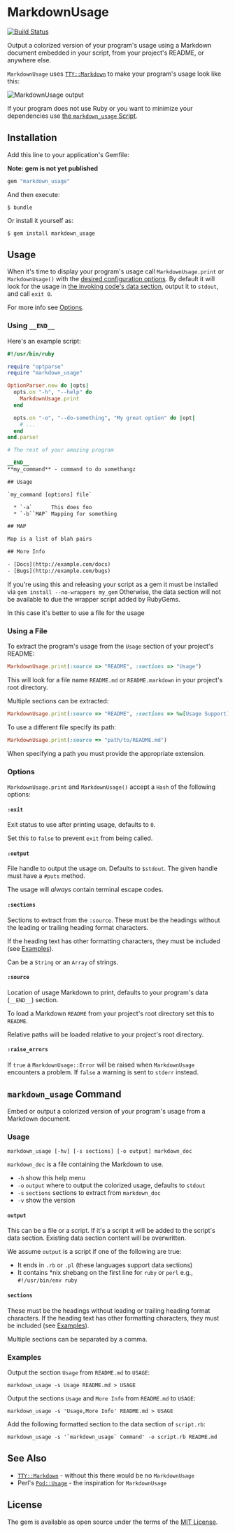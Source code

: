 # MarkdownUsage

[![Build Status](https://secure.travis-ci.org/sshaw/markdown_usage.svg)](https://secure.travis-ci.org/sshaw/markdown_usage)

Output a colorized version of your program's usage using a Markdown document embedded in your script, from your project's README, or anywhere else.

`MarkdownUsage` uses [`TTY::Markdown`](https://github.com/piotrmurach/tty-markdown) to make
your program's usage look like this:

![MarkdownUsage output](usage.png)

If your program does not use Ruby or you want to minimize your dependencies use [the `markdown_usage` Script](#markdown_usage-command).

## Installation

Add this line to your application's Gemfile:

**Note: gem is not yet published**

```ruby
gem "markdown_usage"
```

And then execute:

    $ bundle

Or install it yourself as:

    $ gem install markdown_usage

## Usage

When it's time to display your program's usage call `MarkdownUsage.print` or `MarkdownUsage()` with the [desired configuration options](#options).
By default it will look for the usage in [the invoking code's data section](http://ruby-doc.org/docs/keywords/1.9/Object.html#method-i-__END__),
output it to `stdout`, and call `exit 0`.

For more info see [Options](#options).

### Using `__END__`

Here's an example script:

```rb
#!/usr/bin/ruby

require "optparse"
require "markdown_usage"

OptionParser.new do |opts|
  opts.on "-h", "--help" do
    MarkdownUsage.print
  end

  opts.on "-o", "--do-something", "My great option" do |opt|
    # ...
  end
end.parse!

# The rest of your amazing program

__END__
**my_command** - command to do somethangz

## Usage

`my_command [options] file`

  * `-a`      This does foo
  * `-b``MAP` Mapping for something

## MAP

Map is a list of blah pairs

## More Info

- [Docs](http://example.com/docs)
- [Bugs](http://example.com/bugs)

```


If you're using this and releasing your script as a gem it must be installed via `gem install --no-wrappers my_gem`
Otherwise, the data section will not be available to due the wrapper script added by RubyGems.

In this case it's better to use a file for the usage

### Using a File

To extract the program's usage from the `Usage` section of your project's README:

```rb
MarkdownUsage.print(:source => "README", :sections => "Usage")
```

This will look for a file name `README.md` or `README.markdown` in your project's root directory.

Multiple sections can be extracted:

```rb
MarkdownUsage.print(:source => "README", :sections => %w[Usage Support])
```

To use a different file specify its path:

```rb
MarkdownUsage.print(:source => "path/to/README.md")
```

When specifying a path you must provide the appropriate extension.

### Options

`MarkdownUsage.print` and `MarkdownUsage()` accept a `Hash` of the following options:

#### `:exit`

Exit status to use after printing usage, defaults to `0`.

Set this to `false` to prevent `exit` from being called.

#### `:output`

File handle to output the usage on. Defaults to `$stdout`. The given handle must
have a `#puts` method.

The usage will *always* contain terminal escape codes.

#### `:sections`

Sections to extract from the `:source`. These must be the headings without the
leading or trailing heading format characters.

If the heading text has other formatting characters, they must be included (see [Examples](#examples)).

Can be a `String` or an `Array` of strings.

#### `:source`

Location of usage Markdown to print, defaults to your program's data (`__END__`) section.

To load a Markdown `README` from your project's root directory set this to `README`.

Relative paths will be loaded relative to your project's root directory.

#### `:raise_errors`

If `true` a `MarkdownUsage::Error` will be raised when `MarkdownUsage` encounters a problem.
If `false` a warning is sent to `stderr` instead.

## `markdown_usage` Command

Embed or output a colorized version of your program's usage from a Markdown document.

### Usage

```
markdown_usage [-hv] [-s sections] [-o output] markdown_doc
```

`markdown_doc` is a file containing the Markdown to use.

- `-h` show this help menu
- `-o` `output`   where to output the colorized usage, defaults to `stdout`
- `-s` `sections` sections to extract from `markdown_doc`
- `-v` show the version

#### `output`

This can be a file or a script. If it's a script it will be added to the script's data section.
Existing data section content will be overwritten.

We assume `output` is a script if one of the following are true:

- It ends in `.rb` or `.pl` (these languages support data sections)
- It contains  *nix shebang on the first line for `ruby` or `perl` e.g., `#!/usr/bin/env ruby`

#### `sections`

These must be the headings without leading or trailing heading format characters.
If the heading text has other formatting characters, they must be included (see [Examples](#examples)).

Multiple sections can be separated by a comma.

### Examples

Output the section `Usage` from `README.md` to `USAGE`:

```
markdown_usage -s Usage README.md > USAGE
```

Output the sections `Usage` and `More Info` from `README.md` to `USAGE`:

```
markdown_usage -s 'Usage,More Info' README.md > USAGE
```

Add the following formatted section to the data section of `script.rb`:

```
markdown_usage -s '`markdown_usage` Command' -o script.rb README.md
```

## See Also

- [`TTY::Markdown`](https://github.com/piotrmurach/tty-markdown) - without this there would be no `MarkdownUsage`
- Perl's [`Pod::Usage`](https://metacpan.org/pod/Pod::Usage) - the inspiration for `MarkdownUsage`

## License

The gem is available as open source under the terms of the [MIT License](https://opensource.org/licenses/MIT).
